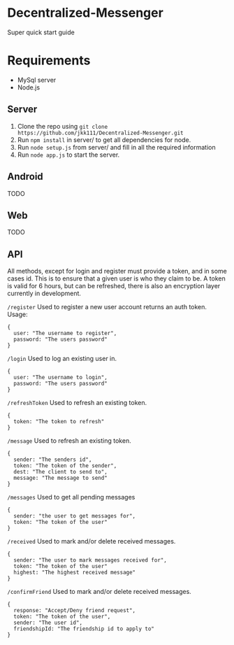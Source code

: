 # Decentralized-Messenger

Super quick start guide

# Requirements
 - MySql server
 - Node.js

## Server

 1. Clone the repo using `git clone https://github.com/jkk111/Decentralized-Messenger.git`
 2. Run `npm install` in server/ to get all dependencies for node.
 3. Run `node setup.js` from server/ and fill in all the required information
 4. Run `node app.js` to start the server.

## Android

TODO

## Web

TODO

## API

 All methods, except for login and register must provide a token, and in some cases id. This is to ensure that a given user is who they claim to be. A token is valid for 6 hours, but can be refreshed, there is also an encryption layer currently in development.

 `/register` Used to register a new user account returns an auth token.
 Usage:
 ```
 {
   user: "The username to register",
   password: "The users password"
 }
 ```

 `/login` Used to log an existing user in.
 ```
 {
   user: "The username to login",
   password: "The users password"
 }
 ```

 `/refreshToken` Used to refresh an existing token.
 ```
 {
   token: "The token to refresh"
 }
 ```

 `/message` Used to refresh an existing token.
 ```
 {
   sender: "The senders id",
   token: "The token of the sender",
   dest: "The client to send to",
   message: "The message to send"
 }
 ```

 `/messages` Used to get all pending messages
 ```
 {
   sender: "the user to get messages for",
   token: "The token of the user"
 }
 ```

 `/received` Used to mark and/or delete received messages.
 ```
 {
   sender: "The user to mark messages received for",
   token: "The token of the user"
   highest: "The highest received message"
 }
 ```

 `/confirmFriend` Used to mark and/or delete received messages.
 ```
 {
   response: "Accept/Deny friend request",
   token: "The token of the user",
   sender: "The user id",
   friendshipId: "The friendship id to apply to"
 }
 ```




